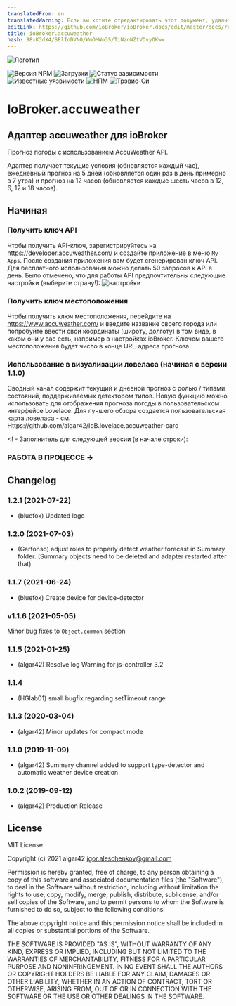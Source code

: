 ```yaml
---
translatedFrom: en
translatedWarning: Если вы хотите отредактировать этот документ, удалите поле «translationFrom», в противном случае этот документ будет снова автоматически переведен
editLink: https://github.com/ioBroker/ioBroker.docs/edit/master/docs/ru/adapterref/iobroker.accuweather/README.md
title: ioBroker.accuweather
hash: 88xK3dX4/SElIoDVN0/WmOMWo3S/TiNznNZtVDvyOKw=
---
```

![Логотип](../../../en/adapterref/iobroker.accuweather/admin/accuweather.png)

![Версия NPM](http://img.shields.io/npm/v/iobroker.accuweather.svg)
![Загрузки](https://img.shields.io/npm/dm/iobroker.accuweather.svg)
![Статус зависимости](https://img.shields.io/david/algar42/iobroker.accuweather.svg)
![Известные уязвимости](https://snyk.io/test/github/algar42/ioBroker.accuweather/badge.svg)
![НПМ](https://nodei.co/npm/iobroker.accuweather.png?downloads=true)
![Трэвис-Си](http://img.shields.io/travis/algar42/ioBroker.accuweather/master.svg)

# IoBroker.accuweather
## Адаптер accuweather для ioBroker
Прогноз погоды с использованием AccuWeather API.

Адаптер получает текущие условия (обновляется каждый час), ежедневный прогноз на 5 дней (обновляется один раз в день примерно в 7 утра) и прогноз на 12 часов (обновляется каждые шесть часов в 12, 6, 12 и 18 часов).

## Начиная
### Получить ключ API
Чтобы получить API-ключ, зарегистрируйтесь на https://developer.accuweather.com/ и создайте приложение в меню `My Apps`.
После создания приложения вам будет сгенерирован ключ API.
Для бесплатного использования можно делать 50 запросов к API в день.
Было отмечено, что для работы API предпочтительны следующие настройки (выберите страну!): ![настройки](../../../en/adapterref/iobroker.accuweather/admin/image.png)

### Получить ключ местоположения
Чтобы получить ключ местоположения, перейдите на https://www.accuweather.com/ и введите название своего города или попробуйте ввести свои координаты (широту, долготу) в том виде, в каком они у вас есть, например в настройках ioBroker.
Ключом вашего местоположения будет число в конце URL-адреса прогноза.

### Использование в визуализации ловеласа (начиная с версии 1.1.0)
Сводный канал содержит текущий и дневной прогноз с ролью / типами состояний, поддерживаемых детектором типов.
Новую функцию можно использовать для отображения прогноза погоды в пользовательском интерфейсе Lovelace.
Для лучшего обзора создается пользовательская карта ловеласа - см. Https://github.com/algar42/IoB.lovelace.accuweather-card

<! - Заполнитель для следующей версии (в начале строки):

### **РАБОТА В ПРОЦЕССЕ** ->

## Changelog
### 1.2.1 (2021-07-22)
* (bluefox) Updated logo

### 1.2.0 (2021-07-03)
* (Garfonso) adjust roles to properly detect weather forecast in Summary folder. (Summary objects need to be deleted and adapter restarted after that)

### 1.1.7 (2021-06-24)
* (bluefox) Create device for device-detector 

### v1.1.6 (2021-05-05)
Minor bug fixes to `Object.common` section

### 1.1.5 (2021-01-25)
* (algar42) Resolve log Warning for js-controller 3.2

### 1.1.4
* (HGlab01) small bugfix regarding setTimeout range

### 1.1.3 (2020-03-04)
* (algar42) Minor updates for compact mode

### 1.1.0 (2019-11-09)
* (algar42) Summary channel added to support type-detector and automatic weather device creation

### 1.0.2 (2019-09-12)
* (algar42) Production Release

## License
MIT License

Copyright (c) 2021 algar42 <igor.aleschenkov@gmail.com>

Permission is hereby granted, free of charge, to any person obtaining a copy
of this software and associated documentation files (the "Software"), to deal
in the Software without restriction, including without limitation the rights
to use, copy, modify, merge, publish, distribute, sublicense, and/or sell
copies of the Software, and to permit persons to whom the Software is
furnished to do so, subject to the following conditions:

The above copyright notice and this permission notice shall be included in all
copies or substantial portions of the Software.

THE SOFTWARE IS PROVIDED "AS IS", WITHOUT WARRANTY OF ANY KIND, EXPRESS OR
IMPLIED, INCLUDING BUT NOT LIMITED TO THE WARRANTIES OF MERCHANTABILITY,
FITNESS FOR A PARTICULAR PURPOSE AND NONINFRINGEMENT. IN NO EVENT SHALL THE
AUTHORS OR COPYRIGHT HOLDERS BE LIABLE FOR ANY CLAIM, DAMAGES OR OTHER
LIABILITY, WHETHER IN AN ACTION OF CONTRACT, TORT OR OTHERWISE, ARISING FROM,
OUT OF OR IN CONNECTION WITH THE SOFTWARE OR THE USE OR OTHER DEALINGS IN THE
SOFTWARE.